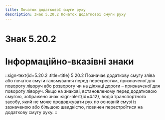 ```yaml
---
title: Початок додаткової смуги руху
description: Знак 5.20.2 Початок додаткової смуги руху
---
```

# Знак 5.20.2
# Інформаційно-вказівні знаки
::sign-text{id=5.20.2 :title=title}
5.20.2 Позначає додаткову смугу зліва або початок смуги  гальмування перед перехрестям, призначеної для повороту ліворуч або розвороту чи на ділянці дороги – призначеної для повороту ліворуч.
Якщо на знакові, встановленому перед додатковою смугою, зображено знак :sign-alert{id=4.12}, водій транспортного засобу, який не може продовжувати рух по основній смузі із зазначеною або більшою швидкістю, повинен перестроїтися на додаткову смугу руху.
::